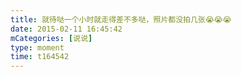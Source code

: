 ```yaml
---
title: 就待哒一个小时就走得差不多哒，照片都没拍几张😭😭😭
date: 2015-02-11 16:45:42
mCategories: [说说]
type: moment
time: t164542
---
```


<div id="pics-20150211164542"></div>

<script src="/lib/moment/pics.js"></script>
<script>
var data = [
    {"link": "2015-02-11_000000.webp", "type": "shuoshuo"},
    {"link": "2015-02-11_000001.webp", "type": "shuoshuo"},
    {"link": "2015-02-11_000002.webp", "type": "shuoshuo"},
    {"link": "2015-02-11_000003.webp", "type": "shuoshuo"},
    {"link": "2015-02-11_000004.webp", "type": "shuoshuo"},
    {"link": "2015-02-11_000005.webp", "type": "shuoshuo"},
    {"link": "2015-02-11_000006.webp", "type": "shuoshuo"},
    {"link": "2015-02-11_000007.webp", "type": "shuoshuo"}
];
picsRender(data, "pics-20150211164542");
</script>

